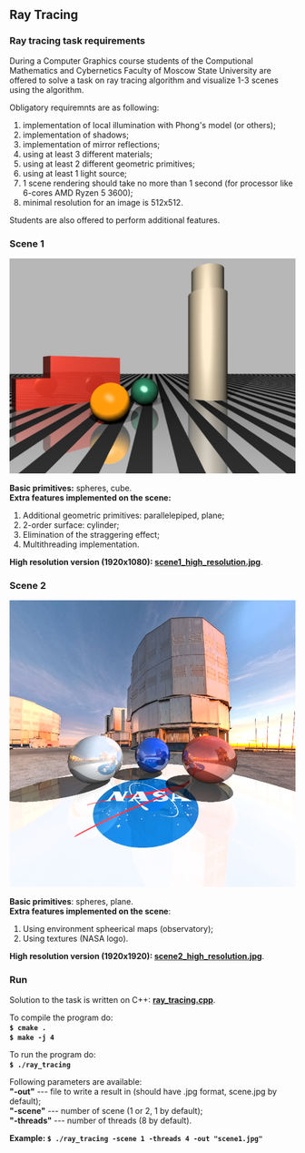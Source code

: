 ## Ray Tracing

### Ray tracing task requirements
During a Computer Graphics course students of the Computional Mathematics and Cybernetics Faculty of Moscow State University are offered to solve a task on ray tracing algorithm and visualize 1-3 scenes using the algorithm.

Obligatory requiremnts are as following:
1. implementation of local illumination with Phong's model (or others);
2. implementation of shadows;
3. implementation of mirror reflections;
4. using at least 3 different materials;
5. using at least 2 different geometric primitives;
6. using at least 1 light source;
7. 1 scene rendering should take no more than 1 second (for processor like 6-cores AMD Ryzen 5 3600);
8. minimal resolution for an image is 512x512.

Students are also offered to perform additional features.

### Scene 1
![scene1.jpg](scene1.jpg)

**Basic primitives:** spheres, cube. \
**Extra features implemented on the scene:**
1. Additional geometric primitives: parallelepiped, plane;
2. 2-order surface: cylinder;
3. Elimination of the straggering effect;
4. Multithreading implementation.

**High resolution version (1920x1080): [scene1_high_resolution.jpg](scene1_high_resolution.jpg)**.

### Scene 2
![scene2.jpg](scene2.jpg)

**Basic primitives**: spheres, plane. \
**Extra features implemented on the scene**:
1. Using environment spheerical maps (observatory);
2. Using textures (NASA logo).

**High resolution version (1920x1920): [scene2_high_resolution.jpg](scene2_high_resolution.jpg)**.

### Run

Solution to the task is written on C++: **[ray_tracing.cpp](ray_tracing.cpp)**. 

To compile the program do: \
**`$ cmake .`** \
**`$ make -j 4`**

To run the program do: \
**`$ ./ray_tracing`**

Following parameters are available: \
**"-out"** --- file to write a result in (should have .jpg format, scene.jpg by default); \
**"-scene"** --- number of scene (1 or 2, 1 by default); \
**"-threads"** --- number of threads (8 by default).

**Example: `$ ./ray_tracing -scene 1 -threads 4 -out "scene1.jpg"`**
